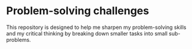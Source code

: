 # Problem-solving challenges

This repository is designed to help me sharpen my problem-solving skills and my critical thinking by breaking down smaller tasks into small sub-problems.
